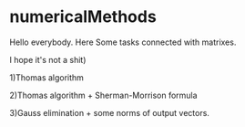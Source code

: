 # numericalMethods
Hello everybody.
Here Some tasks connected with matrixes.

I hope it's not a shit)

1)Thomas algorithm

2)Thomas algorithm + Sherman-Morrison formula

3)Gauss elimination + some norms of output vectors.

